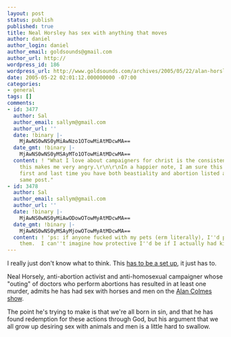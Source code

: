```yaml
---
layout: post
status: publish
published: true
title: Neal Horsley has sex with anything that moves
author: daniel
author_login: daniel
author_email: goldsounds@gmail.com
author_url: http://
wordpress_id: 186
wordpress_url: http://www.goldsounds.com/archives/2005/05/22/alan-horsley-has-sex-with-anything-that-moves/
date: 2005-05-22 02:01:12.000000000 -07:00
categories:
- general
tags: []
comments:
- id: 3477
  author: Sal
  author_email: sallym@gmail.com
  author_url: ''
  date: !binary |-
    MjAwNS0wNS0yMiAwNzo1OTowMiAtMDcwMA==
  date_gmt: !binary |-
    MjAwNS0wNS0yMSAyMTo1OTowMiAtMDcwMA==
  content: ! "What I love about campaigners for christ is the consistency.  Actually,
    this makes me very angry.\r\n\r\nIn a happier note, I am sure this will be the
    first and last time you have both beastiality and abortion listed as tags in the
    same post."
- id: 3478
  author: Sal
  author_email: sallym@gmail.com
  author_url: ''
  date: !binary |-
    MjAwNS0wNS0yMiAwODowOTowMyAtMDcwMA==
  date_gmt: !binary |-
    MjAwNS0wNS0yMSAyMjowOTowMyAtMDcwMA==
  content: ! 'ps: if anyone fucked with my pets (erm literally), I''d probably kill
    them.  I can''t imagine how protective I''d be if I actually had kids.'
---
```

I really just don't know what to think. This <a href="http://www.newshounds.us/2005/05/06/bizarre_sex_habits_of_the_extreme_rightwing.php">has to be a set up</a>, it just has to.

Neal Horsely, anti-abortion activist and anti-homosexual campaigner whose "outing" of doctors who perform abortions has resulted in at least one murder, admits he has had sex with horses and men on the <a href="http://www.foxnews.com/alancolmesradio/">Alan Colmes show</a>.

The point he's trying to make is that we're all born in sin, and that he has found redemption for these actions through God, but his argument that we all grow up desiring sex with animals and men is a little hard to swallow.
